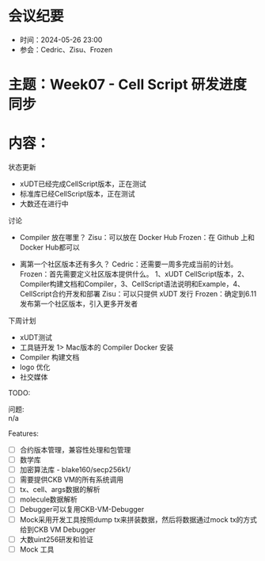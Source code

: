 # 会议纪要

- 时间：2024-05-26 23:00
- 参会：Cedric、Zisu、Frozen

# 主题：Week07 - Cell Script 研发进度同步

# 内容：

状态更新
- xUDT已经完成CellScript版本，正在测试
- 标准库已经CellScript版本，正在测试
- 大数还在进行中


讨论  
- Compiler 放在哪里？
Zisu：可以放在 Docker Hub
Frozen：在 Github 上和 Docker Hub都可以

- 离第一个社区版本还有多久？
Cedric：还需要一周多完成当前的计划。
Frozen：首先需要定义社区版本提供什么。 1、xUDT CellScript版本，2、Compiler构建文档和Compiler，3、CellScript语法说明和Example，4、CellScript合约开发和部署
Zisu：可以只提供 xUDT 发行
Frozen：确定到6.11发布第一个社区版本，引入更多开发者

下周计划  
- xUDT测试
- 工具链开发
1> Mac版本的 Compiler Docker 安装 
- Compiler 构建文档
- logo 优化
- 社交媒体

TODO:  

问题:  
n/a

Features:
- [ ] 合约版本管理，兼容性处理和包管理
- [ ] 数学库
- [ ] 加密算法库 - blake160/secp256k1/
- [ ] 需要提供CKB VM的所有系统调用
- [ ] tx、cell、args数据的解析
- [ ] molecule数据解析
- [ ] Debugger可以复用CKB-VM-Debugger
- [ ] Mock采用开发工具按照dump tx来拼装数据，然后将数据通过mock tx的方式给到CKB VM Debugger
- [ ] 大数uint256研发和验证
- [ ] Mock 工具
